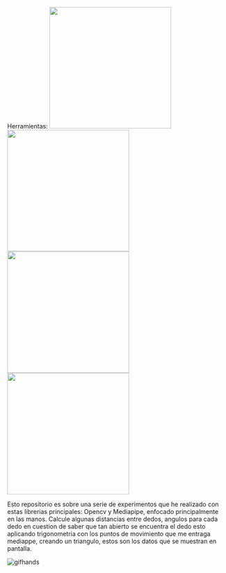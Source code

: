 
Herramientas:
 <img src="https://github.com/user-attachments/assets/12e3aa8a-4d5c-4f32-8e27-1e3cd02edf1d"  height="280"/>
 <img src="https://github.com/user-attachments/assets/adccb22d-1163-4c1a-9ae2-0b6174a4df08" width="280"/>
 <img src="https://github.com/user-attachments/assets/f4a5dfc8-ca55-4838-870e-a1e44173ab3c" width="280" height="280"/> 
 <img src="https://github.com/user-attachments/assets/1e43db4e-6ee7-42f6-9686-458d7713820a" width="280" height="280"/>


Esto repositorio es sobre una serie de experimentos que he realizado con estas librerias principales: Opencv y Mediapipe, enfocado principalmente en las manos.
Calcule algunas distancias entre dedos, angulos para cada dedo en cuestion de saber que tan abierto se encuentra el dedo esto aplicando trigonometria con los puntos 
de movimiento que me entraga mediappe, creando un triangulo, estos son los datos que se muestran en pantalla.

![gifhands](https://github.com/user-attachments/assets/026bd074-a1bf-4fde-8dbe-4a710bbcecd9)
